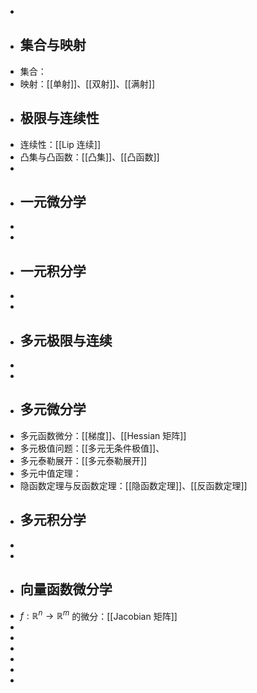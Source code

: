 -
- ## 集合与映射
- 集合：
- 映射：[[单射]]、[[双射]]、[[满射]]
- ## 极限与连续性
- 连续性：[[Lip 连续]]
- 凸集与凸函数：[[凸集]]、[[凸函数]]
-
- ## 一元微分学
-
-
- ## 一元积分学
-
-
- ## 多元极限与连续
-
-
- ## 多元微分学
- 多元函数微分：[[梯度]]、[[Hessian 矩阵]]
- 多元极值问题：[[多元无条件极值]]、
- 多元泰勒展开：[[多元泰勒展开]]
- 多元中值定理：
- 隐函数定理与反函数定理：[[隐函数定理]]、[[反函数定理]]
- ## 多元积分学
-
-
- ## 向量函数微分学
- $f: \mathbb{R}^n \rightarrow \mathbb{R}^m$ 的微分：[[Jacobian 矩阵]]
-
-
-
-
-
-